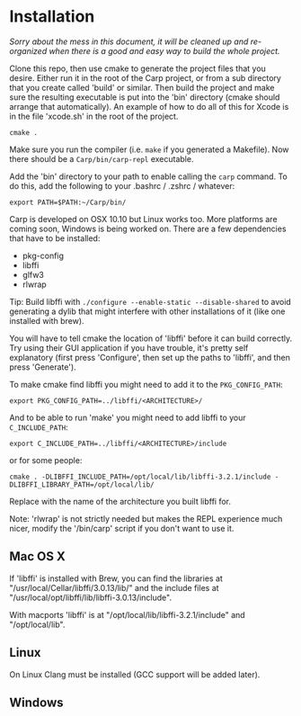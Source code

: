 # Installation

<i>Sorry about the mess in this document, it will be cleaned up and re-organized when there is a good and easy way to build the whole project.</i>

Clone this repo, then use cmake to generate the project files that you desire. Either run it in the root of the Carp project, or from a sub directory that you create called 'build' or similar. Then build the project and make sure the resulting executable is put into the 'bin' directory (cmake should arrange that automatically). An example of how to do all of this for Xcode is in the file 'xcode.sh' in the root of the project.

```cmake .```

Make sure you run the compiler (i.e. ```make``` if you generated a Makefile). Now there should be a ```Carp/bin/carp-repl``` executable.

Add the 'bin' directory to your path to enable calling the ```carp``` command. To do this, add the following to your .bashrc / .zshrc / whatever:

```export PATH=$PATH:~/Carp/bin/```

Carp is developed on OSX 10.10 but Linux works too. More platforms are coming soon, Windows is being worked on. There are a few dependencies that have to be installed:
 * pkg-config
 * libffi
 * glfw3
 * rlwrap
 
Tip: Build libffi with ```./configure --enable-static --disable-shared``` to avoid generating a dylib that might interfere with other installations of it (like one installed with brew).

You will have to tell cmake the location of 'libffi' before it can build correctly. Try using their GUI application if you have trouble, it's pretty self explanatory (first press 'Configure', then set up the paths to 'libffi', and then press 'Generate').

To make cmake find libffi you might need to add it to the `PKG_CONFIG_PATH`:
```
export PKG_CONFIG_PATH=../libffi/<ARCHITECTURE>/
```

And to be able to run 'make' you might need to add libffi to your `C_INCLUDE_PATH`:

```
export C_INCLUDE_PATH=../libffi/<ARCHITECTURE>/include
```

or for some people:

```
cmake . -DLIBFFI_INCLUDE_PATH=/opt/local/lib/libffi-3.2.1/include -DLIBFFI_LIBRARY_PATH=/opt/local/lib/
```

Replace <ARCHITECTURE> with the name of the architecture you built libffi for.

Note: 'rlwrap' is not strictly needed but makes the REPL experience much nicer, modify the '/bin/carp' script if you don't want to use it.

## Mac OS X
If 'libffi' is installed with Brew, you can find the libraries at "/usr/local/Cellar/libffi/3.0.13/lib/" and the include files at "/usr/local/opt/libffi/lib/libffi-3.0.13/include".

With macports 'libffi' is at "/opt/local/lib/libffi-3.2.1/include" and "/opt/local/lib".

## Linux
On Linux Clang must be installed (GCC support will be added later).

## Windows

